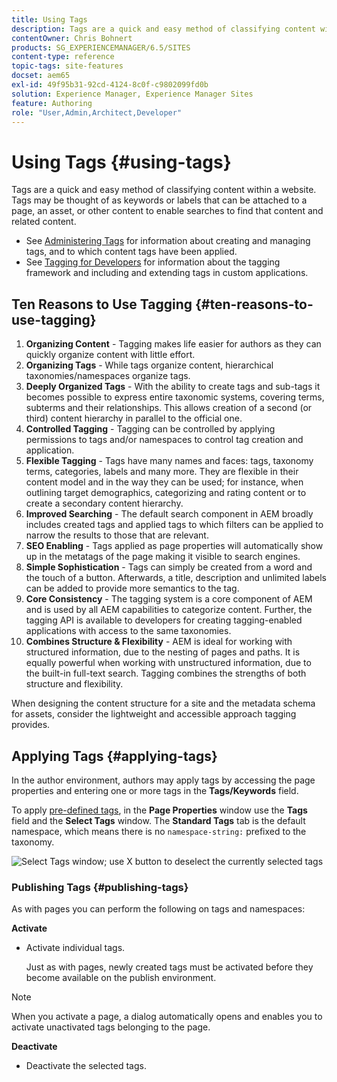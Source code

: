 ```yaml
---
title: Using Tags
description: Tags are a quick and easy method of classifying content within a website.
contentOwner: Chris Bohnert
products: SG_EXPERIENCEMANAGER/6.5/SITES
content-type: reference
topic-tags: site-features
docset: aem65
exl-id: 49f95b31-92cd-4124-8c0f-c9802099fd0b
solution: Experience Manager, Experience Manager Sites
feature: Authoring
role: "User,Admin,Architect,Developer"
---
```


# Using Tags {#using-tags}

Tags are a quick and easy method of classifying content within a website. Tags may be thought of as keywords or labels that can be attached to a page, an asset, or other content to enable searches to find that content and related content.

* See [Administering Tags](/help/sites-administering/tags.md) for information about creating and managing tags, and to which content tags have been applied.
* See [Tagging for Developers](/help/sites-developing/tags.md) for information about the tagging framework and including and extending tags in custom applications.

## Ten Reasons to Use Tagging {#ten-reasons-to-use-tagging}

1. **Organizing Content** - Tagging makes life easier for authors as they can quickly organize content with little effort.
1. **Organizing Tags** - While tags organize content, hierarchical taxonomies/namespaces organize tags.
1. **Deeply Organized Tags** - With the ability to create tags and sub-tags it becomes possible to express entire taxonomic systems, covering terms, subterms and their relationships. This allows creation of a second (or third) content hierarchy in parallel to the official one.
1. **Controlled Tagging** - Tagging can be controlled by applying permissions to tags and/or namespaces to control tag creation and application.
1. **Flexible Tagging** - Tags have many names and faces: tags, taxonomy terms, categories, labels and many more. They are flexible in their content model and in the way they can be used; for instance, when outlining target demographics, categorizing and rating content or to create a secondary content hierarchy.
1. **Improved Searching** - The default search component in AEM broadly includes created tags and applied tags to which filters can be applied to narrow the results to those that are relevant.
1. **SEO Enabling** - Tags applied as page properties will automatically show up in the metatags of the page making it visible to search engines.
1. **Simple Sophistication** - Tags can simply be created from a word and the touch of a button. Afterwards, a title, description and unlimited labels can be added to provide more semantics to the tag.
1. **Core Consistency** - The tagging system is a core component of AEM and is used by all AEM capabilities to categorize content. Further, the tagging API is available to developers for creating tagging-enabled applications with access to the same taxonomies.
1. **Combines Structure & Flexibility** - AEM is ideal for working with structured information, due to the nesting of pages and paths. It is equally powerful when working with unstructured information, due to the built-in full-text search. Tagging combines the strengths of both structure and flexibility.

When designing the content structure for a site and the metadata schema for assets, consider the lightweight and accessible approach tagging provides.

## Applying Tags {#applying-tags}

In the author environment, authors may apply tags by accessing the page properties and entering one or more tags in the **Tags/Keywords** field.

To apply [pre-defined tags](/help/sites-administering/tags.md), in the **Page Properties** window use the **Tags** field and the **Select Tags** window. The **Standard Tags** tab is the default namespace, which means there is no `namespace-string:` prefixed to the taxonomy.

![Select Tags window; use X button to deselect the currently selected tags](assets/chlimage_1-41.png)

### Publishing Tags {#publishing-tags}

As with pages you can perform the following on tags and namespaces:

**Activate**

* Activate individual tags.

  Just as with pages, newly created tags must be activated before they become available on the publish environment.

>[!NOTE]
>
>When you activate a page, a dialog automatically opens and enables you to activate unactivated tags belonging to the page.

**Deactivate**

* Deactivate the selected tags.
